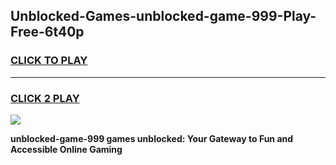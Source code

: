 
## Unblocked-Games-unblocked-game-999-Play-Free-6t40p
<h3>
<a href="https://premium76.site?title=unblocked-game-999&ref=19M">CLICK TO PLAY</a></h3>
<hr>

<h3>
<a href="https://premium76.site?title=unblocked-game-999&ref=19M">CLICK 2 PLAY</a>
  
</h3>

<a href="https://premium76.site?title=unblocked-game-999&ref=19M"><img src="https://clearcache.store/games.png"></a>


**unblocked-game-999 games unblocked: Your Gateway to Fun and Accessible Online Gaming**
